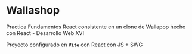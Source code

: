# Wallashop

Practica Fundamentos React consistente en un clone de Wallapop hecho con React - Desarrollo Web XVI

Proyecto configurado en **`Vite`** con React con JS + SWG

